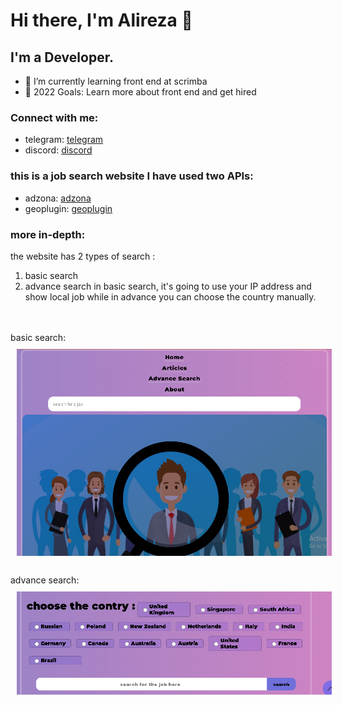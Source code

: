 # Hi there, I'm Alireza 👋 
## I'm a Developer.

- 🌱 I’m currently learning front end at scrimba 
- 🥅 2022 Goals: Learn more about front end and get hired

### Connect with me:
- telegram: [telegram]
- discord: [discord]

### this is a job search website I have used  two APIs:
- adzona: [adzona]
- geoplugin: [geoplugin]

### more in-depth:
the website has 2 types of search :
 1. basic search 
 2. advance search
in basic search, it's going to use your IP address and  show local job 
while in advance you can choose the country manually.
<br>
<br>
basic search:
<img  alt="website picture" src="./basicSearch.PNG" style="padding:10px;" />
<br>
<br>
advance search:
<img  alt="website picture" src="./advanceSearch.PNG" style="padding:10px;" />
















[telegram]: https://t.me/Work_Hard_Then_Work_Harder
[discord]: https://discord.com/users/#9084
[adzona]: https://developer.adzuna.com/
[geoplugin]:  https://www.geoplugin.com/
